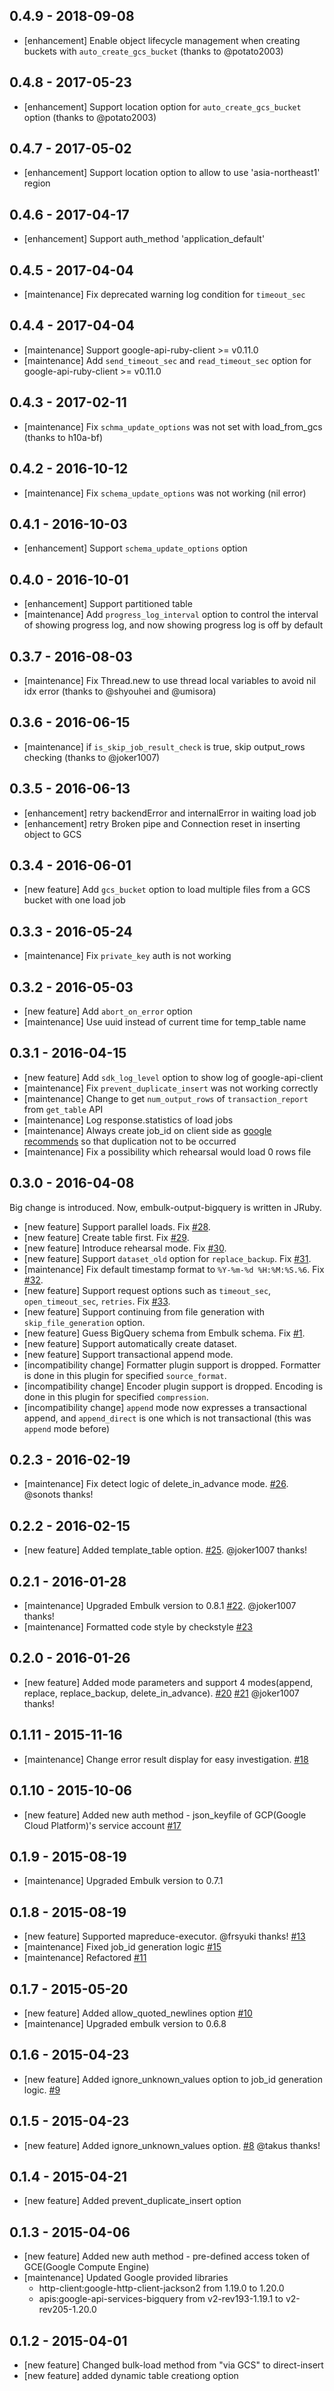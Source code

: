 ## 0.4.9 - 2018-09-08
* [enhancement] Enable object lifecycle management when creating buckets with `auto_create_gcs_bucket` (thanks to @potato2003)

## 0.4.8 - 2017-05-23
* [enhancement] Support location option for `auto_create_gcs_bucket` option (thanks to @potato2003)

## 0.4.7 - 2017-05-02
* [enhancement] Support location option to allow to use 'asia-northeast1' region

## 0.4.6 - 2017-04-17
* [enhancement] Support auth_method 'application_default'

## 0.4.5 - 2017-04-04

* [maintenance] Fix deprecated warning log condition for `timeout_sec`

## 0.4.4 - 2017-04-04

* [maintenance] Support google-api-ruby-client >= v0.11.0
* [maintenance] Add `send_timeout_sec` and `read_timeout_sec` option for google-api-ruby-client >= v0.11.0

## 0.4.3 - 2017-02-11

* [maintenance] Fix `schma_update_options` was not set with load_from_gcs (thanks to h10a-bf)

## 0.4.2 - 2016-10-12

* [maintenance] Fix `schema_update_options` was not working (nil error)

## 0.4.1 - 2016-10-03

* [enhancement] Support `schema_update_options` option

## 0.4.0 - 2016-10-01

* [enhancement] Support partitioned table
* [maintenance] Add `progress_log_interval` option to control the interval of showing progress log, and now showing progress log is off by default

## 0.3.7 - 2016-08-03

* [maintenance] Fix Thread.new to use thread local variables to avoid nil idx error (thanks to @shyouhei and @umisora)

## 0.3.6 - 2016-06-15

* [maintenance] if `is_skip_job_result_check` is true, skip output_rows checking (thanks to @joker1007)

## 0.3.5 - 2016-06-13

* [enhancement] retry backendError and internalError in waiting load job
* [enhancement] retry Broken pipe and Connection reset in inserting object to GCS

## 0.3.4 - 2016-06-01

* [new feature] Add `gcs_bucket` option to load multiple files from a GCS bucket with one load job

## 0.3.3 - 2016-05-24

* [maintenance] Fix `private_key` auth is not working

## 0.3.2 - 2016-05-03

* [new feature] Add `abort_on_error` option
* [maintenance] Use uuid instead of current time for temp_table name

## 0.3.1 - 2016-04-15

* [new feature] Add `sdk_log_level` option to show log of google-api-client
* [maintenance] Fix `prevent_duplicate_insert` was not working correctly
* [maintenance] Change to get `num_output_rows` of `transaction_report` from `get_table` API
* [maintenance] Log response.statistics of load jobs
* [maintenance] Always create job_id on client side as [google recommends](https://cloud.google.com/bigquery/docs/managing_jobs_datasets_projects#managingjobs) so that duplication not to be occurred
* [maintenance] Fix a possibility which rehearsal would load 0 rows file

## 0.3.0 - 2016-04-08

Big change is introduced. Now, embulk-output-bigquery is written in JRuby.

* [new feature] Support parallel loads. Fix [#28](https://github.com/embulk/embulk-output-bigquery/issues/28).
* [new feature] Create table first. Fix [#29](https://github.com/embulk/embulk-output-bigquery/issues/29).
* [new feature] Introduce rehearsal mode. Fix [#30](https://github.com/embulk/embulk-output-bigquery/issues/30).
* [new feature] Support `dataset_old` option for `replace_backup`. Fix [#31](https://github.com/embulk/embulk-output-bigquery/issues/31).
* [maintenance] Fix default timestamp format to `%Y-%m-%d %H:%M:%S.%6`. Fix [#32](https://github.com/embulk/embulk-output-bigquery/issues/32).
* [new feature] Support request options such as `timeout_sec`, `open_timeout_sec`, `retries`. Fix [#33](https://github.com/embulk/embulk-output-bigquery/issues/33).
* [new feature] Support continuing from file generation with `skip_file_generation` option.
* [new feature] Guess BigQuery schema from Embulk schema. Fix [#1](https://github.com/embulk/embulk-output-bigquery/issues/1).
* [new feature] Support automatically create dataset.
* [new feature] Support transactional append mode.
* [incompatibility change] Formatter plugin support is dropped. Formatter is done in this plugin for specified `source_format`.
* [incompatibility change] Encoder plugin support is dropped. Encoding is done in this plugin for specified `compression`.
* [incompatibility change] `append` mode now expresses a transactional append, and `append_direct` is one which is not transactional (this was `append` mode before)

## 0.2.3 - 2016-02-19

* [maintenance] Fix detect logic of delete_in_advance mode. [#26](https://github.com/embulk/embulk-output-bigquery/issues/26). @sonots thanks!

## 0.2.2 - 2016-02-15

* [new feature] Added template_table option. [#25](https://github.com/embulk/embulk-output-bigquery/pull/25). @joker1007 thanks!

## 0.2.1 - 2016-01-28

* [maintenance] Upgraded Embulk version to 0.8.1 [#22](https://github.com/embulk/embulk-output-bigquery/pull/22). @joker1007 thanks!
* [maintenance] Formatted code style by checkstyle [#23](https://github.com/embulk/embulk-output-bigquery/pull/23)

## 0.2.0 - 2016-01-26

* [new feature] Added mode parameters and support 4 modes(append, replace, replace_backup, delete_in_advance). [#20](https://github.com/embulk/embulk-output-bigquery/pull/20) [#21](https://github.com/embulk/embulk-output-bigquery/pull/21) @joker1007 thanks!

## 0.1.11 - 2015-11-16

* [maintenance] Change error result display for easy investigation. [#18](https://github.com/embulk/embulk-output-bigquery/pull/18)

## 0.1.10 - 2015-10-06

* [new feature] Added new auth method - json_keyfile of GCP(Google Cloud Platform)'s service account [#17](https://github.com/embulk/embulk-output-bigquery/pull/17)

## 0.1.9 - 2015-08-19

* [maintenance] Upgraded Embulk version to 0.7.1

## 0.1.8 - 2015-08-19

* [new feature] Supported mapreduce-executor. @frsyuki thanks! [#13](https://github.com/embulk/embulk-output-bigquery/pull/13)
* [maintenance] Fixed job_id generation logic [#15](https://github.com/embulk/embulk-output-bigquery/pull/15)
* [maintenance] Refactored [#11](https://github.com/embulk/embulk-output-bigquery/pull/11)

## 0.1.7 - 2015-05-20

* [new feature] Added allow_quoted_newlines option [#10](https://github.com/embulk/embulk-output-bigquery/pull/10)
* [maintenance] Upgraded embulk version to 0.6.8

## 0.1.6 - 2015-04-23

* [new feature] Added ignore_unknown_values option to job_id generation logic. [#9](https://github.com/embulk/embulk-output-bigquery/pull/9)

## 0.1.5 - 2015-04-23

* [new feature] Added ignore_unknown_values option.  [#8](https://github.com/embulk/embulk-output-bigquery/pull/8) @takus thanks!

## 0.1.4 - 2015-04-21

* [new feature] Added prevent_duplicate_insert option

## 0.1.3 - 2015-04-06

* [new feature] Added new auth method - pre-defined access token of GCE(Google Compute Engine)
* [maintenance] Updated Google provided libraries
  * http-client:google-http-client-jackson2 from 1.19.0 to 1.20.0
  * apis:google-api-services-bigquery from v2-rev193-1.19.1 to v2-rev205-1.20.0

## 0.1.2 - 2015-04-01

* [new feature] Changed bulk-load method from "via GCS" to direct-insert
* [new feature] added dynamic table creationg option
